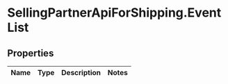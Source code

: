 # SellingPartnerApiForShipping.EventList

## Properties
Name | Type | Description | Notes
------------ | ------------- | ------------- | -------------
